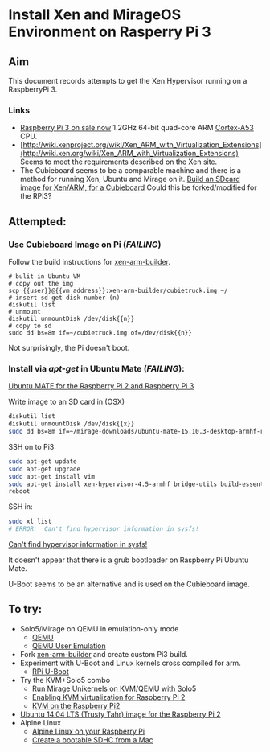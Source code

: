 # Install Xen and MirageOS Environment on Rasperry Pi 3

## Aim

This document records attempts to get the Xen Hypervisor running on a RaspberryPi 3.

### Links
* [Raspberry Pi 3 on sale now](https://www.raspberrypi.org/blog/raspberry-pi-3-on-sale/)
  1.2GHz 64-bit quad-core ARM [Cortex-A53](http://www.arm.com/products/processors/cortex-a/cortex-a53-processor.php) CPU.
* [http://wiki.xenproject.org/wiki/Xen_ARM_with_Virtualization_Extensions](http://wiki.xen.org/wiki/Xen_ARM_with_Virtualization_Extensions)
  Seems to meet the requirements described on the Xen site.
* The Cubieboard seems to be a comparable machine and there is a
  method for running Xen, Ubuntu and Mirage on it.
  [Build an SDcard image for Xen/ARM, for a Cubieboard](https://github.com/mirage/xen-arm-builder)
  Could this be forked/modified for the RPi3?


## Attempted:

### Use Cubieboard Image on Pi (_FAILING_)

Follow the build instructions for [xen-arm-builder](https://github.com/mirage/xen-arm-builder).

```
# bulit in Ubuntu VM
# copy out the img
scp {{user}}@{{vm address}}:xen-arm-builder/cubietruck.img ~/
# insert sd get disk number (n)
diskutil list
# unmount
diskutil unmountDisk /dev/disk{{n}}
# copy to sd
sudo dd bs=8m if=~/cubietruck.img of=/dev/disk{{n}}
```

Not surprisingly, the Pi doesn't boot.

### Install via _apt-get_ in Ubuntu Mate (_FAILING_):

[Ubuntu MATE for the Raspberry Pi 2 and Raspberry Pi 3](https://ubuntu-mate.org/raspberry-pi/)

Write image to an SD card in (OSX)
```sh
diskutil list
diskutil unmountDisk /dev/disk{{x}}
sudo dd bs=8m if=~/mirage-downloads/ubuntu-mate-15.10.3-desktop-armhf-raspberry-pi-2.img of=/dev/disk{{x}}
```

SSH on to Pi3:
```sh
sudo apt-get update
sudo apt-get upgrade
sudo apt-get install vim
sudo apt-get install xen-hypervisor-4.5-armhf bridge-utils build-essential git
reboot
```

SSH in:
```sh
sudo xl list
# ERROR:  Can't find hypervisor information in sysfs!
```

[Can't find hypervisor information in sysfs!](https://xen-orchestra.com/blog/cant-find-hypervisor-information-in-sysfs/)

It doesn't appear that there is a grub bootloader on Raspberry Pi Ubuntu Mate.

U-Boot seems to be an alternative and is used on the Cubieboard image.


## To try:

* Solo5/Mirage on QEMU in emulation-only mode
  * [QEMU](http://wiki.qemu.org/Main_Page)
  * [QEMU User Emulation](https://wiki.debian.org/QemuUserEmulation)
* Fork [xen-arm-builder](https://github.com/mirage/xen-arm-builder)
  and create custom Pi3 build.
* Experiment with U-Boot and Linux kernels cross compiled for arm.
  * [RPi U-Boot](http://elinux.org/RPi_U-Boot)
* Try the KVM+Solo5 combo
  * [Run Mirage Unikernels on KVM/QEMU with Solo5](https://mirage.io/blog/introducing-solo5)
  * [Enabling KVM virtualization for Raspberry Pi 2](http://blog.flexvdi.com/2015/03/17/enabling-kvm-virtualization-on-the-raspberry-pi-2/)
  * [KVM on the Raspberry Pi2](https://blog.night-shade.org.uk/2015/05/kvm-on-the-raspberry-pi2/)
* [Ubuntu 14.04 LTS (Trusty Tahr) image for the Raspberry Pi 2](https://wiki.ubuntu.com/ARM/RaspberryPi)
* Alpine Linux
  * [Alpine Linux on your Raspberry Pi](http://wiki.alpinelinux.org/wiki/Raspberry_Pi)
  * [Create a bootable SDHC from a Mac](http://wiki.alpinelinux.org/wiki/Create_a_bootable_SDHC_from_a_Mac)
